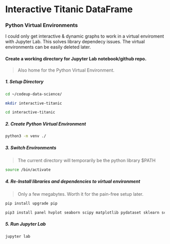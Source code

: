 # Interactive Titanic DataFrame
### Python Virtual Environments
I could only get interactive & dynamic graphs to work in a virtual enviroment with Jupyter Lab. This solves library dependecy issues.  The virtual environments can be easily deleted later.
#### Create a working directory for Jupyter Lab notebook/github repo. 
> Also home for the  Python Virtual Environment.

##### 1. Setup Directory
```bash
cd ~/codeup-data-science/
```
```bash
mkdir interactive-titanic
```
```bash
cd interactive-titanic
```
##### 2. Create Python Virtual Environment
```bash
python3 -m venv ./
```
##### 3. Switch Environments
> The current directory will temporarily be the python library $PATH

```bash
source /bin/activate
```
##### 4. Re-Install libraries and dependencies to virtual environment
> Only a few megabytes. Worth it for the pain-free setup later.

```bash
pip install upgrade pip
```
```bash
pip3 install panel hvplot seaborn scipy matplotlib pydataset sklearn scikit-learn sqlalchemy pymysql jupyterlab
```
##### 5. Run Jupyter Lab
```bash
jupyter lab
```